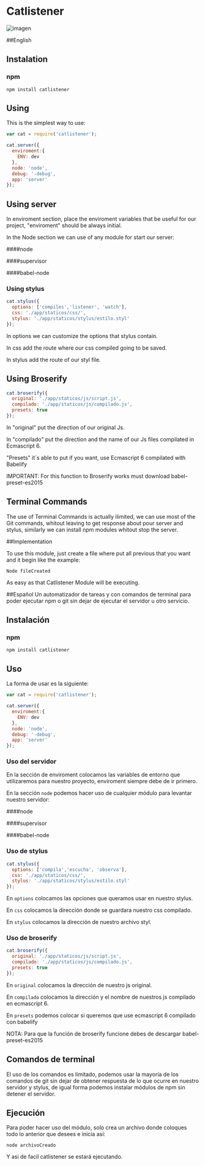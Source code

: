 # Catlistener
![imagen](https://scontent-dfw1-1.xx.fbcdn.net/hphotos-xpt1/v/t1.0-9/12669569_997263900319311_4752086437610440860_n.jpg?oh=e7cfe2f13100e845f08842d33313a2c8&oe=5727E541)

##English
## Instalation

### npm

`npm install catlistener`

## Using 

This is the simplest way to use:
```js
var cat = require('catlistener');

cat.server({
  enviroment:{
    ENV: dev
  },
  node: 'node',
  debug: '-debug',
  app: 'server'
});

```
## Using server

In enviroment section, place the enviroment variables that be useful for our project, "enviroment" should be always initial.


In the Node section we can use of any module for start our server: 

####node

####supervisor

####babel-node


### Using stylus
```js
cat.stylus({
  options: ['compiles','listener', 'watch'],
  css: './app/staticos/css/',
  stylus: './app/staticos/stylus/estilo.styl'
});
```
In options we can customize the options that stylus contain.

In css add the route where our css compiled going to be saved.

In stylus add the route of our styl file.

## Using Broserify
```js
cat.broserify({
  original: './app/staticos/js/script.js',
  compilado: './app/staticos/js/compilado.js',
  presets: true
});
```
In "original" put the direction of our original Js.

In "compilado" put the direction and the name of our Js files compilated in Ecmascript 6.

"Presets" it´s able to put if you want, use Ecmascript 6 compilated with Babelify

IMPORTANT: For this function to Broserify works must download babel-preset-es2015


## Terminal Commands 

The use of Terminal Commands is actually ilimited, we can use most of the Git commands, whitout leaving to get response about pour server and stylus, similarly we can install npm modules whitout stop the server.

##Implementation

To use this module, just create a file where put all previous that you want and it begin like the example:

```
Node fileCreated
```

As easy as that Catlistener Module will be executing.

##Español
Un automatizador de tareas y con comandos de terminal para poder ejecutar npm o git sin dejar de ejecutar el servidor u otro servicio.

## Instalación

### npm

`npm install catlistener`

## Uso

La forma de usar es la siguiente:
```js
var cat = require('catlistener');

cat.server({
  enviroment:{
    ENV: dev
  },
  node: 'node',
  debug: '-debug',
  app: 'server'
});

```

### Uso del servidor

En la sección de enviroment colocamos las variables de entorno que utilizaremos para nuestro proyecto, enviroment siempre debe de ir primero.

En la sección `node` podemos hacer uso de cualquier módulo para levantar nuestro servidor:

####node

####supervisor

####babel-node


### Uso de stylus
```js
cat.stylus({
  options: ['compila','escucha', 'observa'],
  css: './app/staticos/css/',
  stylus: './app/staticos/stylus/estilo.styl'
});
```
En `options` colocamos las opciones que queramos usar en nuestro stylus.

En `css` colocamos la dirección donde se guardara nuestro css compilado.

En `stylus` colocamos la dirección de nuestro archivo styl.

### Uso de broserify
```js
cat.broserify({
  original: './app/staticos/js/script.js',
  compilado: './app/staticos/js/compilado.js',
  presets: true
});
```
En `original` colocamos la dirección de nuestro js original.

En `compilado` colocamos la dirección y el nombre de nuestros js compilado en ecmascript 6.

En `presets` podemos colocar si queremos que use ecmascript 6 compilado con babelify

NOTA: Para que la función de broserify funcione debes de descargar babel-preset-es2015

## Comandos de terminal

El uso de los comandos es limitado, podemos usar la mayoría de los comandos de git sin dejar de obtener respuesta de lo que ocurre en nuestro servidor y stylus, de igual forma podemos instalar módulos de npm sin detener el servidor.

## Ejecución

Para poder hacer uso del módulo, solo crea un archivo donde coloques todo lo anterior que desees e inicia así:

```
node archivoCreado
```

Y asi de facil catlistener se estará ejecutando.

